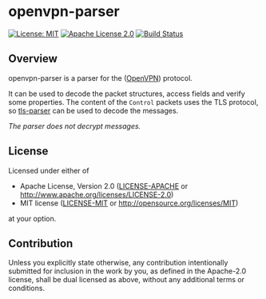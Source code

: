 # openvpn-parser

[![License: MIT](https://img.shields.io/badge/License-MIT-yellow.svg)](./LICENSE-MIT)
[![Apache License 2.0](https://img.shields.io/badge/License-Apache%202.0-blue.svg)](./LICENSE-APACHE)
[![Build Status](https://travis-ci.org/rusticata/openvpn-parser.svg?branch=master)](https://travis-ci.org/rusticata/openvpn-parser)

## Overview

openvpn-parser is a parser for the ([OpenVPN](https://openvpn.net/)) protocol.

It can be used to decode the packet structures, access fields and verify some properties.
The content of the `Control` packets uses the TLS protocol, so [tls-parser](https://github.com/rusticata/tls-parser) can
be used to decode the messages.

*The parser does not decrypt messages.*

## License

Licensed under either of

 * Apache License, Version 2.0
   ([LICENSE-APACHE](LICENSE-APACHE) or http://www.apache.org/licenses/LICENSE-2.0)
 * MIT license
   ([LICENSE-MIT](LICENSE-MIT) or http://opensource.org/licenses/MIT)

at your option.

## Contribution

Unless you explicitly state otherwise, any contribution intentionally submitted
for inclusion in the work by you, as defined in the Apache-2.0 license, shall be
dual licensed as above, without any additional terms or conditions.
